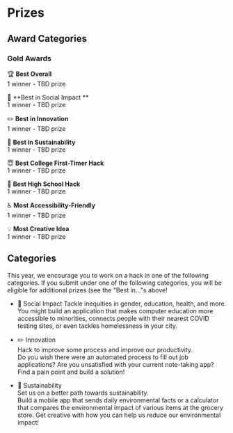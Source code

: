 # Prizes

## Award Categories

### Gold Awards

🏆 **Best Overall**  
1 winner - TBD prize
  

💛 **Best in Social Impact **  
1 winner - TBD prize

✏️ **Best in Innovation**  
1 winner - TBD prize 

🌳 **Best in Sustainability**  
1 winner - TBD prize 

😇 **Best College First-Timer Hack**  
1 winner - TBD prize

🌟 **Best High School Hack**  
1 winner - TBD prize

♿ **Most Accessibility-Friendly**  
1 winner - TBD prize

💡 **Most Creative Idea**  
1 winner - TBD prize

## Categories

This year, we encourage you to work on a hack in one of the following categories. If you submit under one of the following categories, you will be eligible for additional prizes (see the "Best in..."s above!

* 💛 Social Impact
    Tackle inequities in gender, education, health, and more.  
    You might build an application that makes computer education more accessible to minorities, connects people with their nearest COVID testing sites, or even tackles homelessness in your city.    
     
* ✏️ Innovation  
    Hack to improve some process and improve our productivity.  
    Do you wish there were an automated process to fill out job applications? Are you unsatisfied with your current note-taking app? Find a pain point and build a solution!
  
* 🌳 Sustainability</br>
    Set us on a better path towards sustainability.  
    Build a mobile app that sends daily environmental facts or a calculator that compares the environmental impact of various items at the grocery store.  Get creative with how you can help us reduce our environmental impact!  
